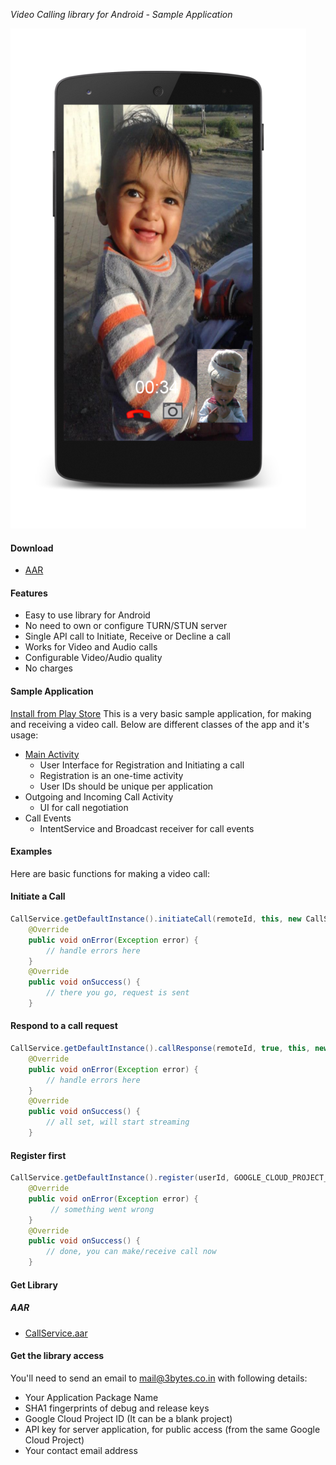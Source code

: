 *Video Calling library for Android - Sample Application*

![](sample-screenshot.png)

#### Download
 * [AAR](https://github.com/3bytessolutions/CallService-sample#get-library)

#### Features
 * Easy to use library for Android
 * No need to own or configure TURN/STUN server
 * Single API call to Initiate, Receive or Decline a call
 * Works for Video and Audio calls
 * Configurable Video/Audio quality
 * No charges

#### Sample Application

[Install from Play Store](https://play.google.com/store/apps/details?id=com.threebytes.callservicesample)
This is a very basic sample application, for making and receiving a video call. Below are different classes of the app and it's usage:

 * [Main Activity](https://github.com/3bytessolutions/CallService-sample/blob/master/app/src/main/java/com/threebytes/callservicesample/MainActivity.java)
   * User Interface for Registration and Initiating a call
   * Registration is an one-time activity
   * User IDs should be unique per application
 * Outgoing and Incoming Call Activity
   * UI for call negotiation
 * Call Events
   * IntentService and Broadcast receiver for call events

#### Examples

Here are basic functions for making a video call:

#### Initiate a Call

```java
CallService.getDefaultInstance().initiateCall(remoteId, this, new CallService.Callback() {
    @Override
    public void onError(Exception error) {
	    // handle errors here
	}
	@Override
    public void onSuccess() {
	    // there you go, request is sent
	}
```

#### Respond to a call request

```java
CallService.getDefaultInstance().callResponse(remoteId, true, this, new CallService.Callback() {
    @Override
    public void onError(Exception error) {
	    // handle errors here
	}
	@Override
    public void onSuccess() {
	    // all set, will start streaming
	}
```

#### Register first

```java
CallService.getDefaultInstance().register(userId, GOOGLE_CLOUD_PROJECT_ID, MainActivity.this, new CallService.Callback() {
    @Override
    public void onError(Exception error) {
	     // something went wrong
	}
	@Override
    public void onSuccess() {
	    // done, you can make/receive call now
	}
```

#### Get Library

##### AAR
 * [CallService.aar](https://github.com/3bytessolutions/CallService-sample/blob/master/CallService/CallService.aar)

#### Get the library access

You'll need to send an email to [mail@3bytes.co.in](mailto:mail@3bytes.co.in) with following details:

* Your Application Package Name
* SHA1 fingerprints of debug and release keys
* Google Cloud Project ID (It can be a blank project)
* API key for server application, for public access (from the same Google Cloud Project)
* Your contact email address
